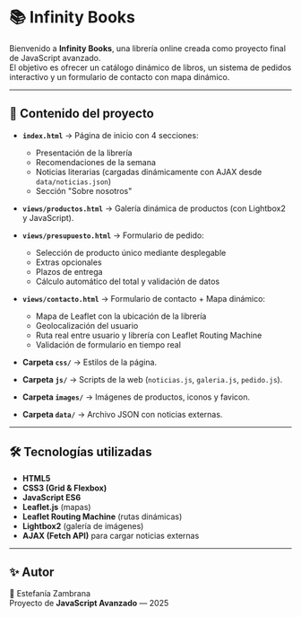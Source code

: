 # 📚 Infinity Books

Bienvenido a **Infinity Books**, una librería online creada como proyecto final de JavaScript avanzado.  
El objetivo es ofrecer un catálogo dinámico de libros, un sistema de pedidos interactivo y un formulario de contacto con mapa dinámico.  

---

## 📂 Contenido del proyecto

- **`index.html`** → Página de inicio con 4 secciones:
  - Presentación de la librería
  - Recomendaciones de la semana
  - Noticias literarias (cargadas dinámicamente con AJAX desde `data/noticias.json`)
  - Sección "Sobre nosotros"

- **`views/productos.html`** → Galería dinámica de productos (con Lightbox2 y JavaScript).

- **`views/presupuesto.html`** → Formulario de pedido:
  - Selección de producto único mediante desplegable
  - Extras opcionales
  - Plazos de entrega
  - Cálculo automático del total y validación de datos

- **`views/contacto.html`** → Formulario de contacto + Mapa dinámico:
  - Mapa de Leaflet con la ubicación de la librería
  - Geolocalización del usuario
  - Ruta real entre usuario y librería con Leaflet Routing Machine
  - Validación de formulario en tiempo real

- **Carpeta `css/`** → Estilos de la página.  
- **Carpeta `js/`** → Scripts de la web (`noticias.js`, `galeria.js`, `pedido.js`).  
- **Carpeta `images/`** → Imágenes de productos, iconos y favicon.  
- **Carpeta `data/`** → Archivo JSON con noticias externas.  

---

## 🛠️ Tecnologías utilizadas
- **HTML5**  
- **CSS3 (Grid & Flexbox)**  
- **JavaScript ES6**  
- **Leaflet.js** (mapas)  
- **Leaflet Routing Machine** (rutas dinámicas)  
- **Lightbox2** (galería de imágenes)  
- **AJAX (Fetch API)** para cargar noticias externas  

---

## ✨ Autor
👩 Estefanía Zambrana  
Proyecto de **JavaScript Avanzado** — 2025  
